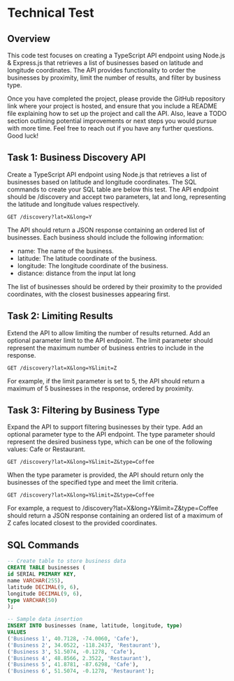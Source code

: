 # Technical Test

## Overview

This code test focuses on creating a TypeScript API endpoint using Node.js & Express.js that retrieves a list of businesses based on latitude and longitude coordinates. The API provides functionality to order the businesses by proximity, limit the number of results, and filter by business type.

Once you have completed the project, please provide the GitHub repository link where your project is hosted, and ensure that you include a README file explaining how to set up the project and call the API. Also, leave a TODO section outlining potential improvements or next steps you would pursue with more time. Feel free to reach out if you have any further questions. Good luck!

## Task 1: Business Discovery API

Create a TypeScript API endpoint using Node.js that retrieves a list of businesses based on latitude and longitude coordinates. The SQL commands to create your SQL table are below this test. The API endpoint should be /discovery and accept two parameters, lat and long, representing the latitude and longitude values respectively.

```
GET /discovery?lat=X&long=Y
```

The API should return a JSON response containing an ordered list of businesses. Each business should include the following information:

- name: The name of the business.
- latitude: The latitude coordinate of the business.
- longitude: The longitude coordinate of the business.
- distance: distance from the input lat long

The list of businesses should be ordered by their proximity to the provided coordinates, with the closest businesses appearing first.

## Task 2: Limiting Results

Extend the API to allow limiting the number of results returned. Add an optional parameter limit to the API endpoint. The limit parameter should represent the maximum number of business entries to include in the response.

```
GET /discovery?lat=X&long=Y&limit=Z
```

For example, if the limit parameter is set to 5, the API should return a maximum of 5 businesses in the response, ordered by proximity.

## Task 3: Filtering by Business Type

Expand the API to support filtering businesses by their type. Add an optional parameter type to the API endpoint. The type parameter should represent the desired business type, which can be one of the following values: Cafe or Restaurant.

```
GET /discovery?lat=X&long=Y&limit=Z&type=Coffee
```

When the type parameter is provided, the API should return only the businesses of the specified type and meet the limit criteria.

```
GET /discovery?lat=X&long=Y&limit=Z&type=Coffee
```

For example, a request to /discovery?lat=X&long=Y&limit=Z&type=Coffee should return a JSON response containing an ordered list of a maximum of Z cafes located closest to the provided coordinates.

## SQL Commands

```sql
-- Create table to store business data
CREATE TABLE businesses (
id SERIAL PRIMARY KEY,
name VARCHAR(255),
latitude DECIMAL(9, 6),
longitude DECIMAL(9, 6),
type VARCHAR(50)
);

-- Sample data insertion
INSERT INTO businesses (name, latitude, longitude, type)
VALUES
('Business 1', 40.7128, -74.0060, 'Cafe'),
('Business 2', 34.0522, -118.2437, 'Restaurant'),
('Business 3', 51.5074, -0.1278, 'Cafe'),
('Business 4', 48.8566, 2.3522, 'Restaurant'),
('Business 5', 41.8781, -87.6298, 'Cafe'),
('Business 6', 51.5074, -0.1278, 'Restaurant');
```
